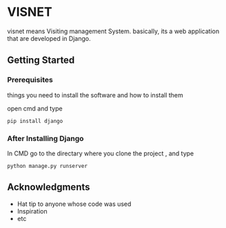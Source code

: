 
# VISNET
visnet  means Visiting management System. basically, its a web application that are developed in Django.

## Getting Started
### Prerequisites

 things you need to install the software and how to install them

 open cmd and type
```
pip install django
```
### After Installing Django

In CMD go to the directary where you clone the project , and type

```
python manage.py runserver
```

## Acknowledgments

* Hat tip to anyone whose code was used
* Inspiration
* etc
